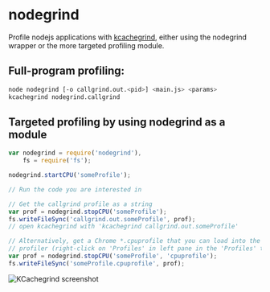 nodegrind
=========

Profile nodejs applications with [kcachegrind](http://kcachegrind.sourceforge.net/html/Home.html), either using the nodegrind wrapper or the more targeted profiling module.

Full-program profiling:
-----------------------
```bash
node nodegrind [-o callgrind.out.<pid>] <main.js> <params>
kcachegrind nodegrind.callgrind
```
Targeted profiling by using nodegrind as a module
-------------------------------------------------
```javascript
var nodegrind = require('nodegrind'),
	fs = require('fs');

nodegrind.startCPU('someProfile');

// Run the code you are interested in

// Get the callgrind profile as a string
var prof = nodegrind.stopCPU('someProfile');
fs.writeFileSync('callgrind.out.someProfile', prof);
// open kcachegrind with 'kcachegrind callgrind.out.someProfile'

// Alternatively, get a Chrome *.cpuprofile that you can load into the Chrome
// profiler (right-click on 'Profiles' in left pane in the 'Profiles' tab)
var prof = nodegrind.stopCPU('someProfile', 'cpuprofile');
fs.writeFileSync('someProfile.cpuprofile', prof);
```


![KCachegrind screenshot](https://raw.githubusercontent.com/gwicke/nodegrind/master/kcachegrind.png "Kcachegrind view")
